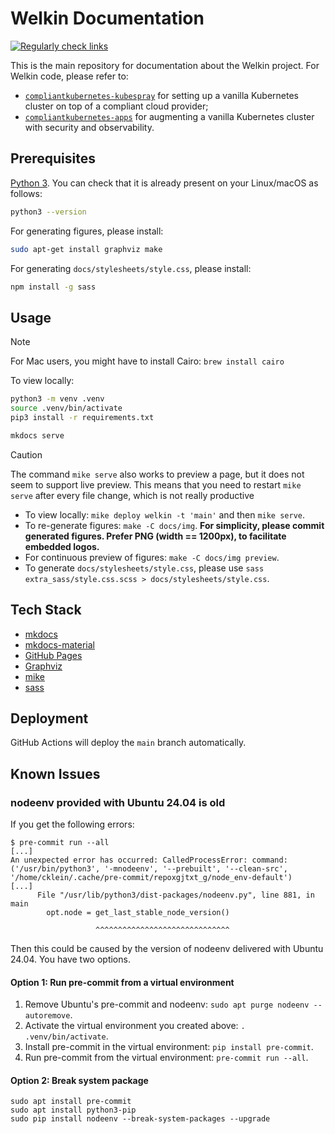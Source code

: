 # Welkin Documentation

[![Regularly check links](https://github.com/elastisys/welkin/actions/workflows/checklinks.yml/badge.svg)](https://github.com/elastisys/welkin/actions/workflows/checklinks.yml)

This is the main repository for documentation about the Welkin project. For Welkin code, please refer to:

- [`compliantkubernetes-kubespray`](https://github.com/elastisys/compliantkubernetes-kubespray) for setting up a vanilla Kubernetes cluster on top of a compliant cloud provider;
- [`compliantkubernetes-apps`](https://github.com/elastisys/compliantkubernetes-apps) for augmenting a vanilla Kubernetes cluster with security and observability.

## Prerequisites

[Python 3](https://www.python.org/). You can check that it is already present on your Linux/macOS as follows:

```sh
python3 --version
```

For generating figures, please install:

```sh
sudo apt-get install graphviz make
```

For generating `docs/stylesheets/style.css`, please install:

```sh
npm install -g sass
```

## Usage

> [!NOTE]
> For Mac users, you might have to install Cairo: `brew install cairo`

To view locally:

```sh
python3 -m venv .venv
source .venv/bin/activate
pip3 install -r requirements.txt

mkdocs serve
```

> [!CAUTION]
> The command `mike serve` also works to preview a page, but it does not seem to support live preview.
> This means that you need to restart `mike serve` after every file change, which is not really productive

- To view locally: `mike deploy welkin -t 'main'` and then `mike serve`.
- To re-generate figures: `make -C docs/img`. **For simplicity, please commit generated figures. Prefer PNG (width == 1200px), to facilitate embedded logos.**
- For continuous preview of figures: `make -C docs/img preview`.
- To generate `docs/stylesheets/style.css`, please use `sass extra_sass/style.css.scss > docs/stylesheets/style.css`.

## Tech Stack

- [mkdocs](https://www.mkdocs.org/)
- [mkdocs-material](https://squidfunk.github.io/mkdocs-material/)
- [GitHub Pages](https://pages.github.com/)
- [Graphviz](https://graphviz.org/)
- [mike](https://github.com/jimporter/mike)
- [sass](https://www.npmjs.com/package/sass)

## Deployment

GitHub Actions will deploy the `main` branch automatically.

## Known Issues

### nodeenv provided with Ubuntu 24.04 is old

If you get the following errors:

```console
$ pre-commit run --all
[...]
An unexpected error has occurred: CalledProcessError: command: ('/usr/bin/python3', '-mnodeenv', '--prebuilt', '--clean-src', '/home/cklein/.cache/pre-commit/repoxgjtxt_g/node_env-default')
[...]
      File "/usr/lib/python3/dist-packages/nodeenv.py", line 881, in main
        opt.node = get_last_stable_node_version()

                   ^^^^^^^^^^^^^^^^^^^^^^^^^^^^^^
```

Then this could be caused by the version of nodeenv delivered with Ubuntu 24.04.
You have two options.

#### Option 1: Run pre-commit from a virtual environment

1. Remove Ubuntu's pre-commit and nodeenv: `sudo apt purge nodeenv --autoremove`.
1. Activate the virtual environment you created above: `. .venv/bin/activate`.
1. Install pre-commit in the virtual environment: `pip install pre-commit`.
1. Run pre-commit from the virtual environment: `pre-commit run --all`.

#### Option 2: Break system package

```shell
sudo apt install pre-commit
sudo apt install python3-pip
sudo pip install nodeenv --break-system-packages --upgrade
```
